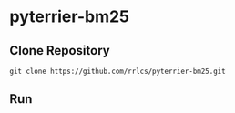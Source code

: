 # pyterrier-bm25


## Clone Repository
```git clone https://github.com/rrlcs/pyterrier-bm25.git```

## Run
```python code/preprocess.py
